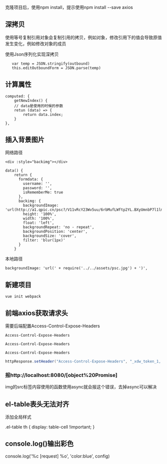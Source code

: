 克隆项目后，使用npm install，提示使用npm install --save axios

## 深拷贝

使用等号复制引用对象会复制引用的拷贝，例如对象，修改引用下的值会导致原值发生变化，例如修改对象的成员

使用Json序列化实现深拷贝

```vue
   var temp = JSON.stringify(outbound)
   this.editOutboundForm = JSON.parse(temp)
```

## 计算属性

```
computed: {
	getNewIndex() {
	// data是使用的时候的参数        
	retun (data) => {            
		return data.index;        
	}      
},
```

## 插入背景图片

网络路径

```
<div :style="backimg"></div>

data() {
    return {
      formdata: {
        username: '',
        password: '',
        isRememberMe: true
      },
      backimg: {
        backgroundImage: 'url(http://a1.qpic.cn/psc?/V11vRcY23Wv5uu/6rbMufLWftp2YL.BXyUmnbP7l1lm4iAHo8pOayw0FKwQlAPK6DsvXogOl7bsVB6IfFeOX7eczWcpMhUN9NIi8Q!!/c)',
        height: '100%',
        width: '100%',
        float: 'left',
        backgroundRepeat: 'no - repeat',
        backgroundPosition: 'center',
        backgroundSize: 'cover',
        filter: 'blur(1px)'
      }
    }
```

本地路径

```
backgroundImage: 'url(' + require('../../assets/psc.jpg') + ')',
```

## 新建项目

`vue init webpack`

## 前端axios获取请求头

需要后端配置Access-Control-Expose-Headers

```
Access-Control-Expose-Headers
```

```
Access-Control-Expose-Headers
```

```
Access-Control-Expose-Headers
```

```java
httpResponse.setHeader("Access-Control-Expose-Headers", "_xdw_token_1, _xdw_token");
```

### 报http://localhost:8080/[object%20Promise]

img的src标签内容使用的函数使用async就会报这个错误，去掉async可以解决

## el-table表头无法对齐

添加全局样式

.el-table th {
display: table-cell !important;
}

## console.log()输出彩色

console.log('%c [request] %o', 'color:blue', config)